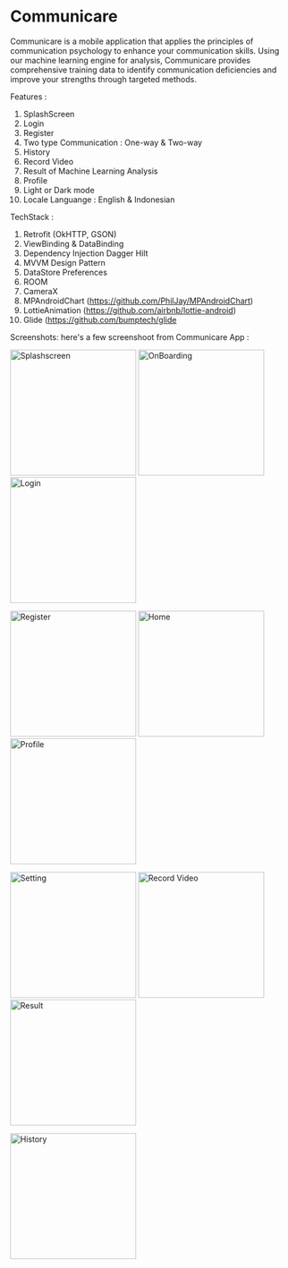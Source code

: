 # Communicare
Communicare is a mobile application that applies the principles of communication psychology to enhance your communication skills.
Using our machine learning engine for analysis, Communicare provides comprehensive training data to identify communication deficiencies and improve your strengths through targeted methods.

Features :
1. SplashScreen
2. Login
3. Register
4. Two type Communication : One-way & Two-way
4. History 
5. Record Video
6. Result of Machine Learning Analysis
7. Profile
8. Light or Dark mode
9. Locale Languange : English & Indonesian

TechStack :
1. Retrofit (OkHTTP, GSON)
2. ViewBinding & DataBinding
3. Dependency Injection Dagger Hilt
4. MVVM Design Pattern
5. DataStore Preferences
6. ROOM
7. CameraX
8. MPAndroidChart (https://github.com/PhilJay/MPAndroidChart)
9. LottieAnimation (https://github.com/airbnb/lottie-android)
10. Glide (https://github.com/bumptech/glide

Screenshots:
here's a few screenshoot from Communicare App :

<img src="https://drive.google.com/uc?id=1tnLz5ZBTb5dgNzbB-Ha5qd3W-tXmodGb" alt="Splashscreen" width='225'> <img src="https://drive.google.com/uc?id=1rLiRgeNCKobh6E_Vpqk4-P5rzuEi6wsd" alt="OnBoarding"  width='225'> <img src="https://drive.google.com/uc?id=1nAVdaJ9UGQxEDJbtP6oRwuD1r3qaQwWl" alt="Login"  width='225'>

<img src="https://drive.google.com/uc?id=1ZwC_tar0AQqcO7maLlT8QoDBjBsCBG-N" alt="Register"  width='225'> <img src="https://drive.google.com/uc?id=197xQvS0QZ7X2VUoOPp1P4HXJlP6iw3cH" alt="Home"  width='225'> <img src="https://drive.google.com/uc?id=1wWTICXIycTY7sTMfJ-QG9Y601NEBgNAI" alt="Profile"  width='225'>

<img src="https://drive.google.com/uc?id=1hiBlx3YF5P2JWY1qlABzM02i70bJccVl" alt="Setting"  width='225'> <img src="https://drive.google.com/uc?id=1qnOANT1_q4gV6jT1VqEvQDGUDxL7wGTN" alt="Record Video"  width='225'> <img src="https://drive.google.com/uc?id=1i_XPNfpfO-CBJD-xsqbd_mMfgQp46bCU" alt="Result"  width='225'>

<img src="https://drive.google.com/uc?id=1b83-FEGp2NpimQsYH7Yy2V0BxRWkwc_i" alt="History"  width='225'>
